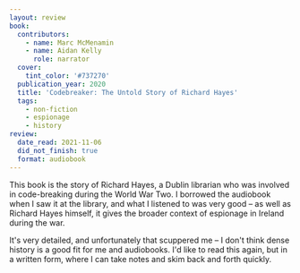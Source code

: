 ```yaml
---
layout: review
book:
  contributors:
    - name: Marc McMenamin
    - name: Aidan Kelly
      role: narrator
  cover:
    tint_color: '#737270'
  publication_year: 2020
  title: 'Codebreaker: The Untold Story of Richard Hayes'
  tags:
    - non-fiction
    - espionage
    - history
review:
  date_read: 2021-11-06
  did_not_finish: true
  format: audiobook
---
```


This book is the story of Richard Hayes, a Dublin librarian who was involved in code-breaking during the World War Two.
I borrowed the audiobook when I saw it at the library, and what I listened to was very good – as well as Richard Hayes himself, it gives the broader context of espionage in Ireland during the war.

It's very detailed, and unfortunately that scuppered me – I don't think dense history is a good fit for me and audiobooks.
I'd like to read this again, but in a written form, where I can take notes and skim back and forth quickly.
